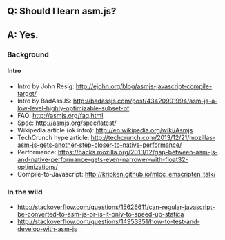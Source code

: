 ## Q: Should I learn asm.js?
## A: Yes.


### Background

#### Intro
- Intro by John Resig: http://ejohn.org/blog/asmjs-javascript-compile-target/
- Intro by BadAssJS: http://badassjs.com/post/43420901994/asm-js-a-low-level-highly-optimizable-subset-of
- FAQ: http://asmjs.org/faq.html
- Spec: http://asmjs.org/spec/latest/
- Wikipedia article (ok intro): http://en.wikipedia.org/wiki/Asmjs
- TechCrunch hype article: http://techcrunch.com/2013/12/21/mozillas-asm-js-gets-another-step-closer-to-native-performance/
- Performance: https://hacks.mozilla.org/2013/12/gap-between-asm-js-and-native-performance-gets-even-narrower-with-float32-optimizations/
- Compile-to-Javascript: http://kripken.github.io/mloc_emscripten_talk/

### In the wild
- http://stackoverflow.com/questions/15626611/can-regular-javascript-be-converted-to-asm-js-or-is-it-only-to-speed-up-statica
- http://stackoverflow.com/questions/14953351/how-to-test-and-develop-with-asm-js